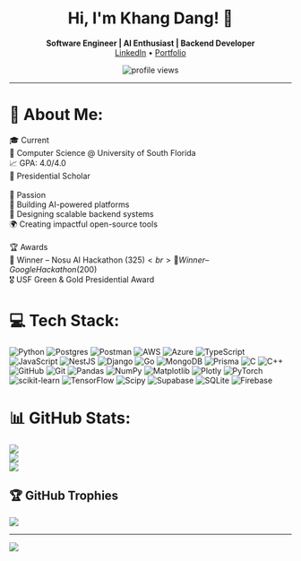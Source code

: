<!-- Banner/Introduction -->
<h1 align="center">Hi, I'm Khang Dang! 👋</h1>
<p align="center">
  <b>Software Engineer | AI Enthusiast | Backend Developer</b><br>
  <a href="https://www.linkedin.com/in/khangphuvinhdang/">LinkedIn</a> • 
  <a href="https://portfolio-git-main-khangdang1690s-projects.vercel.app/">Portfolio</a>
</p>
<p align="center">
  <img src="https://komarev.com/ghpvc/?username=Khangdang1690&style=flat-square" alt="profile views"/>
</p>

---

# 💫 About Me:
🎓 Current<br>📍 Computer Science @ University of South Florida<br>📈 GPA: 4.0/4.0<br>🏅 Presidential Scholar<br><br>🚀 Passion<br>🤖 Building AI-powered platforms<br>🧱 Designing scalable backend systems<br>🌍 Creating impactful open-source tools<br><br>🏆 Awards<br>🥇 Winner – Nosu AI Hackathon ($325)<br>🥈 Winner – Google Hackathon ($200)<br>🎖️ USF Green & Gold Presidential Award
# 💻 Tech Stack:
![Python](https://img.shields.io/badge/python-3670A0?style=for-the-badge&logo=python&logoColor=ffdd54) ![Postgres](https://img.shields.io/badge/postgres-%23316192.svg?style=for-the-badge&logo=postgresql&logoColor=white) ![Postman](https://img.shields.io/badge/Postman-FF6C37?style=for-the-badge&logo=postman&logoColor=white) ![AWS](https://img.shields.io/badge/AWS-%23FF9900.svg?style=for-the-badge&logo=amazon-aws&logoColor=white) ![Azure](https://img.shields.io/badge/azure-%230072C6.svg?style=for-the-badge&logo=microsoftazure&logoColor=white) ![TypeScript](https://img.shields.io/badge/typescript-%23007ACC.svg?style=for-the-badge&logo=typescript&logoColor=white) ![JavaScript](https://img.shields.io/badge/javascript-%23323330.svg?style=for-the-badge&logo=javascript&logoColor=%23F7DF1E) ![NestJS](https://img.shields.io/badge/nestjs-%23E0234E.svg?style=for-the-badge&logo=nestjs&logoColor=white) ![Django](https://img.shields.io/badge/django-%23092E20.svg?style=for-the-badge&logo=django&logoColor=white) ![Go](https://img.shields.io/badge/go-%2300ADD8.svg?style=for-the-badge&logo=go&logoColor=white) ![MongoDB](https://img.shields.io/badge/MongoDB-%234ea94b.svg?style=for-the-badge&logo=mongodb&logoColor=white) ![Prisma](https://img.shields.io/badge/Prisma-3982CE?style=for-the-badge&logo=Prisma&logoColor=white) ![C](https://img.shields.io/badge/c-%2300599C.svg?style=for-the-badge&logo=c&logoColor=white) ![C++](https://img.shields.io/badge/c++-%2300599C.svg?style=for-the-badge&logo=c%2B%2B&logoColor=white) ![GitHub](https://img.shields.io/badge/github-%23121011.svg?style=for-the-badge&logo=github&logoColor=white) ![Git](https://img.shields.io/badge/git-%23F05033.svg?style=for-the-badge&logo=git&logoColor=white) ![Pandas](https://img.shields.io/badge/pandas-%23150458.svg?style=for-the-badge&logo=pandas&logoColor=white) ![NumPy](https://img.shields.io/badge/numpy-%23013243.svg?style=for-the-badge&logo=numpy&logoColor=white) ![Matplotlib](https://img.shields.io/badge/Matplotlib-%23ffffff.svg?style=for-the-badge&logo=Matplotlib&logoColor=black) ![Plotly](https://img.shields.io/badge/Plotly-%233F4F75.svg?style=for-the-badge&logo=plotly&logoColor=white) ![PyTorch](https://img.shields.io/badge/PyTorch-%23EE4C2C.svg?style=for-the-badge&logo=PyTorch&logoColor=white) ![scikit-learn](https://img.shields.io/badge/scikit--learn-%23F7931E.svg?style=for-the-badge&logo=scikit-learn&logoColor=white) ![TensorFlow](https://img.shields.io/badge/TensorFlow-%23FF6F00.svg?style=for-the-badge&logo=TensorFlow&logoColor=white) ![Scipy](https://img.shields.io/badge/SciPy-%230C55A5.svg?style=for-the-badge&logo=scipy&logoColor=%white) ![Supabase](https://img.shields.io/badge/Supabase-3ECF8E?style=for-the-badge&logo=supabase&logoColor=white) ![SQLite](https://img.shields.io/badge/sqlite-%2307405e.svg?style=for-the-badge&logo=sqlite&logoColor=white) ![Firebase](https://img.shields.io/badge/firebase-a08021?style=for-the-badge&logo=firebase&logoColor=ffcd34)
# 📊 GitHub Stats:
![](https://github-readme-stats.vercel.app/api?username=Khangdang1690&theme=dark&hide_border=false&include_all_commits=false&count_private=false)<br/>
![](https://nirzak-streak-stats.vercel.app/?user=Khangdang1690&theme=dark&hide_border=false)<br/>
![](https://github-readme-stats.vercel.app/api/top-langs/?username=Khangdang1690&theme=dark&hide_border=false&include_all_commits=false&count_private=false&layout=compact)

## 🏆 GitHub Trophies
![](https://github-profile-trophy.vercel.app/?username=Khangdang1690&theme=radical&no-frame=false&no-bg=true&margin-w=4)

---
[![](https://visitcount.itsvg.in/api?id=Khangdang1690&icon=0&color=0)](https://visitcount.itsvg.in)

<!-- Proudly created with GPRM ( https://gprm.itsvg.in ) -->
